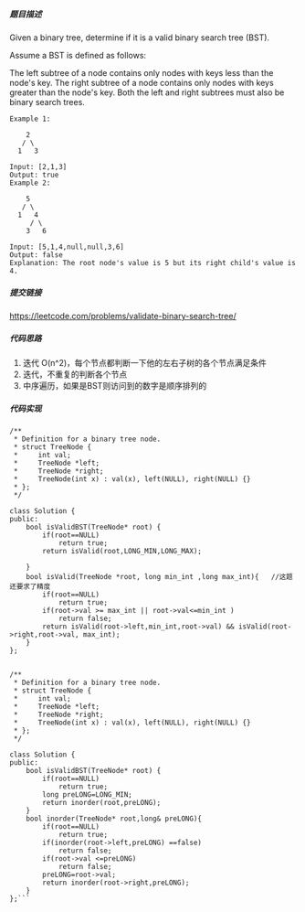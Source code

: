 ##### 题目描述
Given a binary tree, determine if it is a valid binary search tree (BST).

Assume a BST is defined as follows:

The left subtree of a node contains only nodes with keys less than the node's key.
The right subtree of a node contains only nodes with keys greater than the node's key.
Both the left and right subtrees must also be binary search trees.
 
```
Example 1:

    2
   / \
  1   3

Input: [2,1,3]
Output: true
Example 2:

    5
   / \
  1   4
     / \
    3   6

Input: [5,1,4,null,null,3,6]
Output: false
Explanation: The root node's value is 5 but its right child's value is 4.
```

##### 提交链接

https://leetcode.com/problems/validate-binary-search-tree/


##### 代码思路

1. 迭代 O(n^2)，每个节点都判断一下他的左右子树的各个节点满足条件
2. 迭代，不重复的判断各个节点
3. 中序遍历，如果是BST则访问到的数字是顺序排列的


##### 代码实现

```
/**
 * Definition for a binary tree node.
 * struct TreeNode {
 *     int val;
 *     TreeNode *left;
 *     TreeNode *right;
 *     TreeNode(int x) : val(x), left(NULL), right(NULL) {}
 * };
 */

class Solution {
public:
    bool isValidBST(TreeNode* root) {
        if(root==NULL)
            return true;
        return isValid(root,LONG_MIN,LONG_MAX);

    }
    bool isValid(TreeNode *root, long min_int ,long max_int){   //这题还要求了精度
        if(root==NULL)
            return true;
        if(root->val >= max_int || root->val<=min_int )
            return false;
        return isValid(root->left,min_int,root->val) && isValid(root->right,root->val, max_int);
    }
};


```

```
/**
 * Definition for a binary tree node.
 * struct TreeNode {
 *     int val;
 *     TreeNode *left;
 *     TreeNode *right;
 *     TreeNode(int x) : val(x), left(NULL), right(NULL) {}
 * };
 */

class Solution {
public:
    bool isValidBST(TreeNode* root) {
        if(root==NULL)
            return true;
        long preLONG=LONG_MIN;
        return inorder(root,preLONG);
    }
    bool inorder(TreeNode* root,long& preLONG){
        if(root==NULL)
            return true;
        if(inorder(root->left,preLONG) ==false)
            return false;
        if(root->val <=preLONG)
            return false;
        preLONG=root->val;
        return inorder(root->right,preLONG);
    }
};```